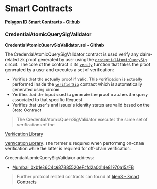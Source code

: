 # Smart Contracts

<a href="https://github.com/0xPolygonID/contracts" target="_blank">**Polygon ID Smart Contracts - Github**</a>

### CredentialAtomicQuerySigValidator

<a href="https://github.com/0xPolygonID/contracts/blob/main/contracts/validators/CredentialAtomicQuerySigValidator.sol" target="_blank">**CredentialAtomicQuerySigValidator.sol - Github**</a>

The CredentialAtomicQuerySigValidator contract is used verify any claim-related zk proof generated by user using the <a href="https://docs.iden3.io/protocol/main-circuits/#credentialatomicquerymtp" target="_blank">`credentialAtomicQuerySig`</a> circuit. The core of the contract is its <a href="https://github.com/0xPolygonID/contracts/blob/main/contracts/validators/CredentialAtomicQuerySigValidator.sol#L52" target="_blank">`verify`</a> function that takes the proof generated by a user and executes a set of verification:

- Verifies that the actually proof if valid. This verification is actually performed inside the 
<a href="https://github.com/0xPolygonID/contracts/blob/main/contracts/verifiers/circuits/verifierSig.sol" target="_blank">`verifierSig`</a> contract which is automatically generated using circom
- Verifies that the input used to generate the proof matches the query associated to that specific Request
- Verifies that user's and issuer's identity states are valid based on the State Contract

> The CredentialAtomicQuerySigValidator executes the same set of verifications of the 

<a href="../verifier/verification-library/verification-api-guide.md#verification---under-the-hood" target="_blank">Verification Library</a> 


[Verification Library](../verifier/verification-library/verification-api-guide.md#verification---under-the-hood). The former is required when performing on-chain verification while the latter is required for off-chain verification.

CredentialAtomicQuerySigValidator address:

- [Mumbai: 0xb1e86C4c687B85520eF4fd2a0d14e81970a15aFB](https://mumbai.polygonscan.com/address/0xb1e86C4c687B85520eF4fd2a0d14e81970a15aFB)

> Further protocol related contracts can found at [Iden3 - Smart Contracts](https://docs.iden3.io/contracts/state/)
